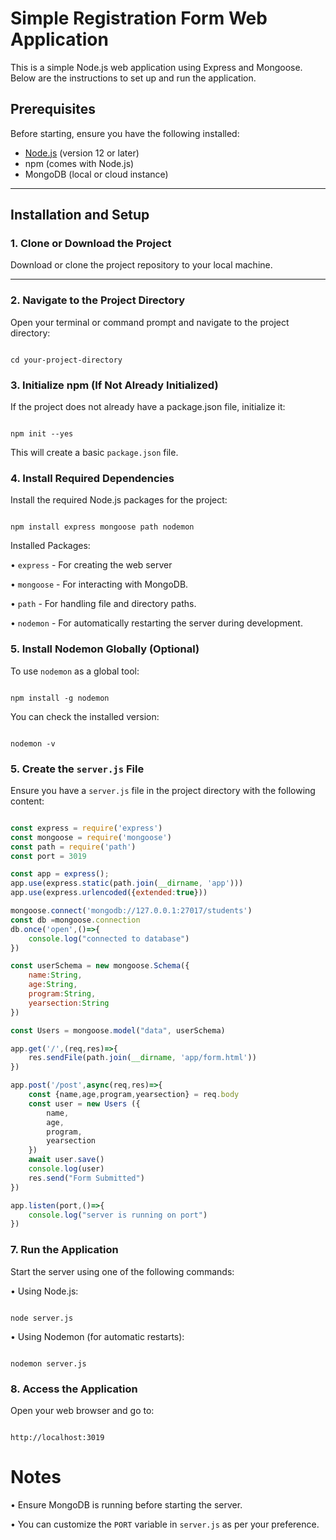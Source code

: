 # Simple Registration Form Web Application

This is a simple Node.js web application using Express and Mongoose. Below are the instructions to set up and run the application.

## Prerequisites

Before starting, ensure you have the following installed:

- [Node.js](https://nodejs.org/) (version 12 or later)
- npm (comes with Node.js)
- MongoDB (local or cloud instance)

---

## Installation and Setup

### 1. Clone or Download the Project

Download or clone the project repository to your local machine.

---

### 2. Navigate to the Project Directory

Open your terminal or command prompt and navigate to the project directory:

```

cd your-project-directory

```

### 3. Initialize npm (If Not Already Initialized)

If the project does not already have a package.json file, initialize it:

```

npm init --yes

```
This will create a basic `package.json` file.

### 4. Install Required Dependencies

Install the required Node.js packages for the project:

```

npm install express mongoose path nodemon

```

Installed Packages:

• `express` - For creating the web server

• `mongoose` - For interacting with MongoDB.

• `path` - For handling file and directory paths.

• `nodemon` - For automatically restarting the server during development.

### 5. Install Nodemon Globally (Optional)

To use `nodemon` as a global tool:
```

npm install -g nodemon

```
You can check the installed version:
```

nodemon -v

```

### 5. Create the `server.js` File

Ensure you have a `server.js` file in the project directory with the following content:

```javascript

const express = require('express')
const mongoose = require('mongoose')
const path = require('path')
const port = 3019

const app = express();
app.use(express.static(path.join(__dirname, 'app')))
app.use(express.urlencoded({extended:true}))

mongoose.connect('mongodb://127.0.0.1:27017/students')
const db =mongoose.connection
db.once('open',()=>{
    console.log("connected to database")
})

const userSchema = new mongoose.Schema({
    name:String,
    age:String,
    program:String,
    yearsection:String
})

const Users = mongoose.model("data", userSchema)

app.get('/',(req,res)=>{
    res.sendFile(path.join(__dirname, 'app/form.html'))
})

app.post('/post',async(req,res)=>{
    const {name,age,program,yearsection} = req.body
    const user = new Users ({
        name,
        age,
        program,
        yearsection
    })
    await user.save()
    console.log(user)
    res.send("Form Submitted")
})

app.listen(port,()=>{
    console.log("server is running on port")
})

```

### 7. Run the Application

Start the server using one of the following commands:

• Using Node.js:
```

node server.js

````

• Using Nodemon (for automatic restarts):
```

nodemon server.js

````

### 8. Access the Application

Open your web browser and go to:

```

http://localhost:3019

```

# Notes

• Ensure MongoDB is running before starting the server.

• You can customize the `PORT` variable in `server.js` as per your preference.
